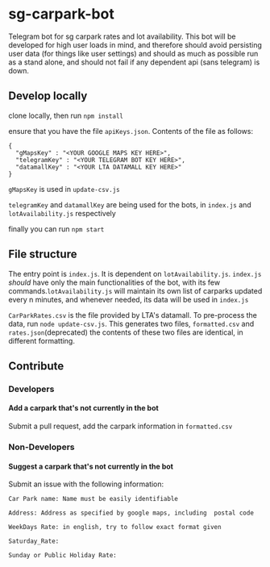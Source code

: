 # sg-carpark-bot
Telegram bot for sg carpark rates and lot availability. This bot will be developed for high user loads in mind, and therefore should avoid persisting user data (for things like user settings) and should as much as possible run as a stand alone, and should not fail if any dependent api (sans telegram) is down.

## Develop locally
clone locally, then run `npm install`

ensure that you have the file `apiKeys.json`. Contents of the file as follows:

```
{
  "gMapsKey" : "<YOUR GOOGLE MAPS KEY HERE>",
  "telegramKey" : "<YOUR TELEGRAM BOT KEY HERE>",
  "datamallKey" : "<YOUR LTA DATAMALL KEY HERE>"
}

```
`gMapsKey` is used in `update-csv.js`

`telegramKey` and `datamallKey` are being used for the bots, in  `index.js` and  `lotAvailability.js` respectively

finally you can run `npm start`


## File structure
The entry point is `index.js`. It is dependent on  `lotAvailability.js`. `index.js` *should* have only the main functionalities of the bot, with its few commands.`lotAvailability.js` will maintain its own list of carparks updated every n minutes, and whenever needed, its data will be used in `index.js`

`CarParkRates.csv` is the file provided by LTA's datamall. To pre-process the data, run `node update-csv.js`. This generates two files, `formatted.csv` and  `rates.json`(deprecated) the contents of these two files are identical, in different formatting.

## Contribute

### Developers
#### Add a carpark that's not currently in the bot
Submit a pull request, add the carpark information in `formatted.csv`

### Non-Developers

#### Suggest a carpark that's not currently in the bot
Submit an issue with the following information:
```
Car Park name: Name must be easily identifiable

Address: Address as specified by google maps, including  postal code

WeekDays Rate: in english, try to follow exact format given

Saturday_Rate:

Sunday or Public Holiday Rate:
```
